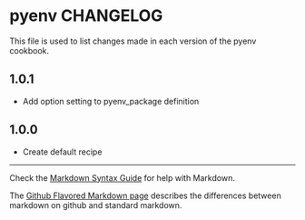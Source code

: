 # pyenv CHANGELOG

This file is used to list changes made in each version of the pyenv cookbook.

## 1.0.1
- Add option setting to pyenv_package definition

## 1.0.0
- Create default recipe

- - -
Check the [Markdown Syntax Guide](http://daringfireball.net/projects/markdown/syntax) for help with Markdown.

The [Github Flavored Markdown page](http://github.github.com/github-flavored-markdown/) describes the differences between markdown on github and standard markdown.
